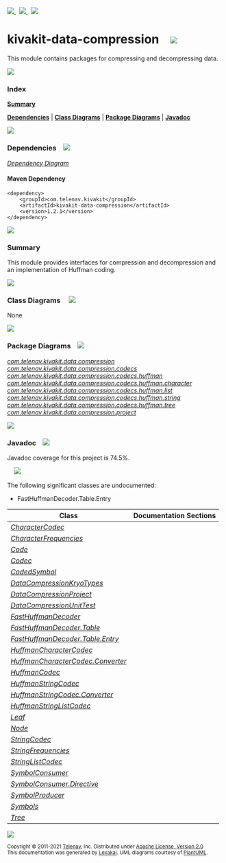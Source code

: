 [//]: # (start-user-text)

<a href="https://www.kivakit.org">
<img src="https://www.kivakit.org/images/web-32.png" srcset="https://www.kivakit.org/images/web-32-2x.png 2x"/>
</a>
&nbsp;
<a href="https://twitter.com/openkivakit">
<img src="https://www.kivakit.org/images/twitter-32.png" srcset="https://www.kivakit.org/images/twitter-32-2x.png 2x"/>
</a>
&nbsp;
<a href="https://kivakit.zulipchat.com">
<img src="https://www.kivakit.org/images/zulip-32.png" srcset="https://www.kivakit.org/images/zulip-32-2x.png 2x"/>
</a>

[//]: # (end-user-text)

# kivakit-data-compression &nbsp;&nbsp; <img src="https://www.kivakit.org/images/compress-32.png" srcset="https://www.kivakit.org/images/compress-32-2x.png 2x"/>

This module contains packages for compressing and decompressing data.

<img src="https://www.kivakit.org/images/horizontal-line-512.png" srcset="https://www.kivakit.org/images/horizontal-line-512-2x.png 2x"/>

### Index

[**Summary**](#summary)  

[**Dependencies**](#dependencies) | [**Class Diagrams**](#class-diagrams) | [**Package Diagrams**](#package-diagrams) | [**Javadoc**](#javadoc)

<img src="https://www.kivakit.org/images/horizontal-line-512.png" srcset="https://www.kivakit.org/images/horizontal-line-512-2x.png 2x"/>

### Dependencies <a name="dependencies"></a> &nbsp;&nbsp; <img src="https://www.kivakit.org/images/dependencies-32.png" srcset="https://www.kivakit.org/images/dependencies-32-2x.png 2x"/>

[*Dependency Diagram*](https://www.kivakit.org/1.2.1/lexakai/kivakit-extensions/kivakit-data/compression/documentation/diagrams/dependencies.svg)

#### Maven Dependency

    <dependency>
        <groupId>com.telenav.kivakit</groupId>
        <artifactId>kivakit-data-compression</artifactId>
        <version>1.2.1</version>
    </dependency>

<img src="https://www.kivakit.org/images/horizontal-line-128.png" srcset="https://www.kivakit.org/images/horizontal-line-128-2x.png 2x"/>

[//]: # (start-user-text)

### Summary <a name = "summary"></a>

This module provides interfaces for compression and decompression and an implementation of Huffman coding.

[//]: # (end-user-text)

<img src="https://www.kivakit.org/images/horizontal-line-128.png" srcset="https://www.kivakit.org/images/horizontal-line-128-2x.png 2x"/>

### Class Diagrams <a name="class-diagrams"></a> &nbsp; &nbsp; <img src="https://www.kivakit.org/images/diagram-40.png" srcset="https://www.kivakit.org/images/diagram-40-2x.png 2x"/>

None

<img src="https://www.kivakit.org/images/horizontal-line-128.png" srcset="https://www.kivakit.org/images/horizontal-line-128-2x.png 2x"/>

### Package Diagrams <a name="package-diagrams"></a> &nbsp;&nbsp; <img src="https://www.kivakit.org/images/box-32.png" srcset="https://www.kivakit.org/images/box-32-2x.png 2x"/>

[*com.telenav.kivakit.data.compression*](https://www.kivakit.org/1.2.1/lexakai/kivakit-extensions/kivakit-data/compression/documentation/diagrams/com.telenav.kivakit.data.compression.svg)  
[*com.telenav.kivakit.data.compression.codecs*](https://www.kivakit.org/1.2.1/lexakai/kivakit-extensions/kivakit-data/compression/documentation/diagrams/com.telenav.kivakit.data.compression.codecs.svg)  
[*com.telenav.kivakit.data.compression.codecs.huffman*](https://www.kivakit.org/1.2.1/lexakai/kivakit-extensions/kivakit-data/compression/documentation/diagrams/com.telenav.kivakit.data.compression.codecs.huffman.svg)  
[*com.telenav.kivakit.data.compression.codecs.huffman.character*](https://www.kivakit.org/1.2.1/lexakai/kivakit-extensions/kivakit-data/compression/documentation/diagrams/com.telenav.kivakit.data.compression.codecs.huffman.character.svg)  
[*com.telenav.kivakit.data.compression.codecs.huffman.list*](https://www.kivakit.org/1.2.1/lexakai/kivakit-extensions/kivakit-data/compression/documentation/diagrams/com.telenav.kivakit.data.compression.codecs.huffman.list.svg)  
[*com.telenav.kivakit.data.compression.codecs.huffman.string*](https://www.kivakit.org/1.2.1/lexakai/kivakit-extensions/kivakit-data/compression/documentation/diagrams/com.telenav.kivakit.data.compression.codecs.huffman.string.svg)  
[*com.telenav.kivakit.data.compression.codecs.huffman.tree*](https://www.kivakit.org/1.2.1/lexakai/kivakit-extensions/kivakit-data/compression/documentation/diagrams/com.telenav.kivakit.data.compression.codecs.huffman.tree.svg)  
[*com.telenav.kivakit.data.compression.project*](https://www.kivakit.org/1.2.1/lexakai/kivakit-extensions/kivakit-data/compression/documentation/diagrams/com.telenav.kivakit.data.compression.project.svg)

<img src="https://www.kivakit.org/images/horizontal-line-128.png" srcset="https://www.kivakit.org/images/horizontal-line-128-2x.png 2x"/>

### Javadoc <a name="javadoc"></a> &nbsp;&nbsp; <img src="https://www.kivakit.org/images/books-32.png" srcset="https://www.kivakit.org/images/books-32-2x.png 2x"/>

Javadoc coverage for this project is 74.5%.  
  
&nbsp; &nbsp; <img src="https://www.kivakit.org/images/meter-70-96.png" srcset="https://www.kivakit.org/images/meter-70-96-2x.png 2x"/>


The following significant classes are undocumented:  

- FastHuffmanDecoder.Table.Entry

| Class | Documentation Sections |
|---|---|
| [*CharacterCodec*](https://www.kivakit.org/1.2.1/javadoc/kivakit-extensions/kivakit.data.compression/com/telenav/kivakit/data/compression/codecs/CharacterCodec.html) |  |  
| [*CharacterFrequencies*](https://www.kivakit.org/1.2.1/javadoc/kivakit-extensions/kivakit.data.compression/com/telenav/kivakit/data/compression/codecs/huffman/character/CharacterFrequencies.html) |  |  
| [*Code*](https://www.kivakit.org/1.2.1/javadoc/kivakit-extensions/kivakit.data.compression/com/telenav/kivakit/data/compression/codecs/huffman/tree/Code.html) |  |  
| [*Codec*](https://www.kivakit.org/1.2.1/javadoc/kivakit-extensions/kivakit.data.compression/com/telenav/kivakit/data/compression/Codec.html) |  |  
| [*CodedSymbol*](https://www.kivakit.org/1.2.1/javadoc/kivakit-extensions/kivakit.data.compression/com/telenav/kivakit/data/compression/codecs/huffman/tree/CodedSymbol.html) |  |  
| [*DataCompressionKryoTypes*](https://www.kivakit.org/1.2.1/javadoc/kivakit-extensions/kivakit.data.compression/com/telenav/kivakit/data/compression/project/DataCompressionKryoTypes.html) |  |  
| [*DataCompressionProject*](https://www.kivakit.org/1.2.1/javadoc/kivakit-extensions/kivakit.data.compression/com/telenav/kivakit/data/compression/DataCompressionProject.html) |  |  
| [*DataCompressionUnitTest*](https://www.kivakit.org/1.2.1/javadoc/kivakit-extensions/kivakit.data.compression/com/telenav/kivakit/data/compression/project/DataCompressionUnitTest.html) |  |  
| [*FastHuffmanDecoder*](https://www.kivakit.org/1.2.1/javadoc/kivakit-extensions/kivakit.data.compression/com/telenav/kivakit/data/compression/codecs/huffman/FastHuffmanDecoder.html) |  |  
| [*FastHuffmanDecoder.Table*](https://www.kivakit.org/1.2.1/javadoc/kivakit-extensions/kivakit.data.compression/com/telenav/kivakit/data/compression/codecs/huffman/FastHuffmanDecoder.Table.html) |  |  
| [*FastHuffmanDecoder.Table.Entry*](https://www.kivakit.org/1.2.1/javadoc/kivakit-extensions/kivakit.data.compression/com/telenav/kivakit/data/compression/codecs/huffman/FastHuffmanDecoder.Table.Entry.html) |  |  
| [*HuffmanCharacterCodec*](https://www.kivakit.org/1.2.1/javadoc/kivakit-extensions/kivakit.data.compression/com/telenav/kivakit/data/compression/codecs/huffman/character/HuffmanCharacterCodec.html) |  |  
| [*HuffmanCharacterCodec.Converter*](https://www.kivakit.org/1.2.1/javadoc/kivakit-extensions/kivakit.data.compression/com/telenav/kivakit/data/compression/codecs/huffman/character/HuffmanCharacterCodec.Converter.html) |  |  
| [*HuffmanCodec*](https://www.kivakit.org/1.2.1/javadoc/kivakit-extensions/kivakit.data.compression/com/telenav/kivakit/data/compression/codecs/huffman/HuffmanCodec.html) |  |  
| [*HuffmanStringCodec*](https://www.kivakit.org/1.2.1/javadoc/kivakit-extensions/kivakit.data.compression/com/telenav/kivakit/data/compression/codecs/huffman/string/HuffmanStringCodec.html) |  |  
| [*HuffmanStringCodec.Converter*](https://www.kivakit.org/1.2.1/javadoc/kivakit-extensions/kivakit.data.compression/com/telenav/kivakit/data/compression/codecs/huffman/string/HuffmanStringCodec.Converter.html) |  |  
| [*HuffmanStringListCodec*](https://www.kivakit.org/1.2.1/javadoc/kivakit-extensions/kivakit.data.compression/com/telenav/kivakit/data/compression/codecs/huffman/list/HuffmanStringListCodec.html) |  |  
| [*Leaf*](https://www.kivakit.org/1.2.1/javadoc/kivakit-extensions/kivakit.data.compression/com/telenav/kivakit/data/compression/codecs/huffman/tree/Leaf.html) |  |  
| [*Node*](https://www.kivakit.org/1.2.1/javadoc/kivakit-extensions/kivakit.data.compression/com/telenav/kivakit/data/compression/codecs/huffman/tree/Node.html) |  |  
| [*StringCodec*](https://www.kivakit.org/1.2.1/javadoc/kivakit-extensions/kivakit.data.compression/com/telenav/kivakit/data/compression/codecs/StringCodec.html) |  |  
| [*StringFrequencies*](https://www.kivakit.org/1.2.1/javadoc/kivakit-extensions/kivakit.data.compression/com/telenav/kivakit/data/compression/codecs/huffman/string/StringFrequencies.html) |  |  
| [*StringListCodec*](https://www.kivakit.org/1.2.1/javadoc/kivakit-extensions/kivakit.data.compression/com/telenav/kivakit/data/compression/codecs/StringListCodec.html) |  |  
| [*SymbolConsumer*](https://www.kivakit.org/1.2.1/javadoc/kivakit-extensions/kivakit.data.compression/com/telenav/kivakit/data/compression/SymbolConsumer.html) |  |  
| [*SymbolConsumer.Directive*](https://www.kivakit.org/1.2.1/javadoc/kivakit-extensions/kivakit.data.compression/com/telenav/kivakit/data/compression/SymbolConsumer.Directive.html) |  |  
| [*SymbolProducer*](https://www.kivakit.org/1.2.1/javadoc/kivakit-extensions/kivakit.data.compression/com/telenav/kivakit/data/compression/SymbolProducer.html) |  |  
| [*Symbols*](https://www.kivakit.org/1.2.1/javadoc/kivakit-extensions/kivakit.data.compression/com/telenav/kivakit/data/compression/codecs/huffman/tree/Symbols.html) |  |  
| [*Tree*](https://www.kivakit.org/1.2.1/javadoc/kivakit-extensions/kivakit.data.compression/com/telenav/kivakit/data/compression/codecs/huffman/tree/Tree.html) |  |  

[//]: # (start-user-text)



[//]: # (end-user-text)

<img src="https://www.kivakit.org/images/horizontal-line-512.png" srcset="https://www.kivakit.org/images/horizontal-line-512-2x.png 2x"/>

<sub>Copyright &#169; 2011-2021 [Telenav](https://telenav.com), Inc. Distributed under [Apache License, Version 2.0](LICENSE)</sub>  
<sub>This documentation was generated by [Lexakai](https://lexakai.org). UML diagrams courtesy of [PlantUML](https://plantuml.com).</sub>

